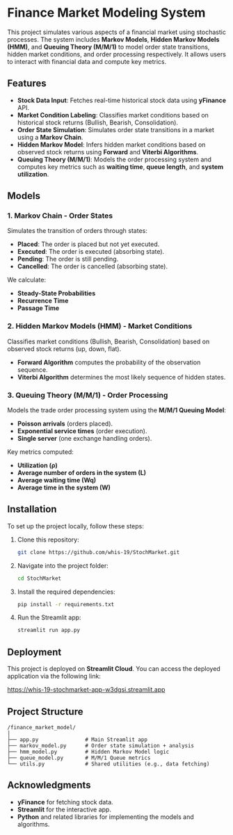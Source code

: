 
# Finance Market Modeling System

This project simulates various aspects of a financial market using stochastic processes. The system includes **Markov Models**, **Hidden Markov Models (HMM)**, and **Queuing Theory (M/M/1)** to model order state transitions, hidden market conditions, and order processing respectively. It allows users to interact with financial data and compute key metrics.

## Features

- **Stock Data Input**: Fetches real-time historical stock data using **yFinance** API.
- **Market Condition Labeling**: Classifies market conditions based on historical stock returns (Bullish, Bearish, Consolidation).
- **Order State Simulation**: Simulates order state transitions in a market using a **Markov Chain**.
- **Hidden Markov Model**: Infers hidden market conditions based on observed stock returns using **Forward** and **Viterbi Algorithms**.
- **Queuing Theory (M/M/1)**: Models the order processing system and computes key metrics such as **waiting time**, **queue length**, and **system utilization**.

## Models

### 1. **Markov Chain - Order States**

Simulates the transition of orders through states:
- **Placed**: The order is placed but not yet executed.
- **Executed**: The order is executed (absorbing state).
- **Pending**: The order is still pending.
- **Cancelled**: The order is cancelled (absorbing state).

We calculate:
- **Steady-State Probabilities**
- **Recurrence Time**
- **Passage Time**

### 2. **Hidden Markov Models (HMM) - Market Conditions**

Classifies market conditions (Bullish, Bearish, Consolidation) based on observed stock returns (up, down, flat). 
- **Forward Algorithm** computes the probability of the observation sequence.
- **Viterbi Algorithm** determines the most likely sequence of hidden states.

### 3. **Queuing Theory (M/M/1) - Order Processing**

Models the trade order processing system using the **M/M/1 Queuing Model**:
- **Poisson arrivals** (orders placed).
- **Exponential service times** (order execution).
- **Single server** (one exchange handling orders).

Key metrics computed:
- **Utilization (ρ)**
- **Average number of orders in the system (L)**
- **Average waiting time (Wq)**
- **Average time in the system (W)**

## Installation

To set up the project locally, follow these steps:

1. Clone this repository:
   ```bash
   git clone https://github.com/whis-19/StochMarket.git
   ```

2. Navigate into the project folder:
   ```bash
   cd StochMarket
   ```

3. Install the required dependencies:
   ```bash
   pip install -r requirements.txt
   ```

4. Run the Streamlit app:
   ```bash
   streamlit run app.py
   ```

## Deployment

This project is deployed on **Streamlit Cloud**. You can access the deployed application via the following link:

https://whis-19-stochmarket-app-w3dgsi.streamlit.app

## Project Structure

```
/finance_market_model/
│
├── app.py               # Main Streamlit app
├── markov_model.py      # Order state simulation + analysis
├── hmm_model.py         # Hidden Markov Model logic
├── queue_model.py       # M/M/1 Queue metrics
└── utils.py             # Shared utilities (e.g., data fetching)
```

## Acknowledgments

- **yFinance** for fetching stock data.
- **Streamlit** for the interactive app.
- **Python** and related libraries for implementing the models and algorithms.

